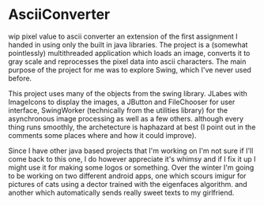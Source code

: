 AsciiConverter
==============

wip pixel value to ascii converter
an extension of the first assignment I handed in using only the built in java libraries.  The project is a 
(somewhat pointlessly) multithreaded application which loads an image, converts it to gray scale and reprocesses the 
pixel data into ascii characters.  The main purpose of the project for me was to explore Swing, which I've never used 
before.

This project uses many of the objects from the swing library.  JLabes with ImageIcons to display the images, a JButton 
and FileChooser for user interface, SwingWorker (technically from the utilities library) for the asynchronous image 
processing as well as a few others.  although every thing runs smoothly, the archetecture is haphazard at best (I point 
out in the comments some places where and how it could improve).  

Since I have other java based projects that I'm working on I'm not sure if I'll come back to this one, I do however 
appreciate it's whimsy and if I fix it up I might use it for making some logos or something.  Over the winter I'm going 
to be working on two different android apps, one which scours imigur for pictures of cats using a dector trained with the 
eigenfaces algorithm.  and another which automatically sends really sweet texts to my girlfriend.
